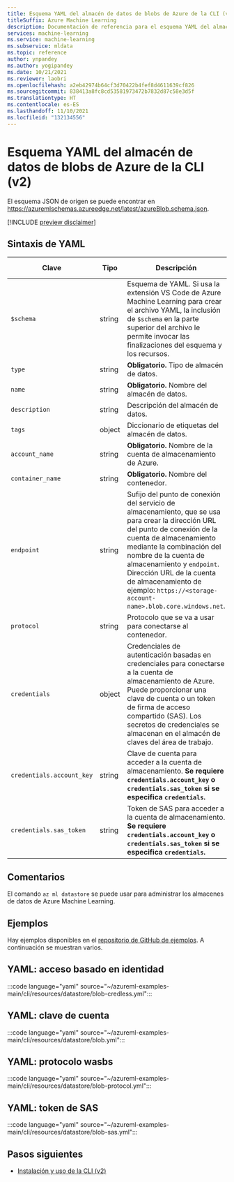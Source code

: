 ```yaml
---
title: Esquema YAML del almacén de datos de blobs de Azure de la CLI (v2)
titleSuffix: Azure Machine Learning
description: Documentación de referencia para el esquema YAML del almacén de datos de blobs de Azure de la CLI (v2).
services: machine-learning
ms.service: machine-learning
ms.subservice: mldata
ms.topic: reference
author: ynpandey
ms.author: yogipandey
ms.date: 10/21/2021
ms.reviewer: laobri
ms.openlocfilehash: a2eb42974b64cf3d70422b4fef8d4611639cf826
ms.sourcegitcommit: 838413a8fc8cd53581973472b7832d87c58e3d5f
ms.translationtype: HT
ms.contentlocale: es-ES
ms.lasthandoff: 11/10/2021
ms.locfileid: "132134556"
---
```

# <a name="cli-v2-azure-blob-datastore-yaml-schema"></a>Esquema YAML del almacén de datos de blobs de Azure de la CLI (v2)

El esquema JSON de origen se puede encontrar en https://azuremlschemas.azureedge.net/latest/azureBlob.schema.json.

[!INCLUDE [preview disclaimer](../../includes/machine-learning-preview-generic-disclaimer.md)]

## <a name="yaml-syntax"></a>Sintaxis de YAML

| Clave | Tipo | Descripción | Valores permitidos | Valor predeterminado |
| --- | ---- | ----------- | -------------- | ------- |
| `$schema` | string | Esquema de YAML. Si usa la extensión VS Code de Azure Machine Learning para crear el archivo YAML, la inclusión de `$schema` en la parte superior del archivo le permite invocar las finalizaciones del esquema y los recursos. | | |
| `type` | string | **Obligatorio.** Tipo de almacén de datos. | `azure_blob` | |
| `name` | string | **Obligatorio.** Nombre del almacén de datos. | | |
| `description` | string | Descripción del almacén de datos. | | |
| `tags` | object | Diccionario de etiquetas del almacén de datos. | | |
| `account_name` | string | **Obligatorio.** Nombre de la cuenta de almacenamiento de Azure. | | |
| `container_name` | string | **Obligatorio.** Nombre del contenedor. | | |
| `endpoint` | string | Sufijo del punto de conexión del servicio de almacenamiento, que se usa para crear la dirección URL del punto de conexión de la cuenta de almacenamiento mediante la combinación del nombre de la cuenta de almacenamiento y `endpoint`. Dirección URL de la cuenta de almacenamiento de ejemplo: `https://<storage-account-name>.blob.core.windows.net`. | | `core.windows.net` |
| `protocol` | string | Protocolo que se va a usar para conectarse al contenedor. | `https`, `wasbs` | `https` |
| `credentials` | object | Credenciales de autenticación basadas en credenciales para conectarse a la cuenta de almacenamiento de Azure. Puede proporcionar una clave de cuenta o un token de firma de acceso compartido (SAS). Los secretos de credenciales se almacenan en el almacén de claves del área de trabajo. | | |
| `credentials.account_key` | string | Clave de cuenta para acceder a la cuenta de almacenamiento. **Se requiere `credentials.account_key` o `credentials.sas_token` si se especifica `credentials`.** | | |
| `credentials.sas_token` | string | Token de SAS para acceder a la cuenta de almacenamiento. **Se requiere `credentials.account_key` o `credentials.sas_token` si se especifica `credentials`.** | | |

## <a name="remarks"></a>Comentarios

El comando `az ml datastore` se puede usar para administrar los almacenes de datos de Azure Machine Learning.

## <a name="examples"></a>Ejemplos

Hay ejemplos disponibles en el [repositorio de GitHub de ejemplos](https://github.com/Azure/azureml-examples/tree/main/cli/resources/datastore). A continuación se muestran varios.

## <a name="yaml-identity-based-access"></a>YAML: acceso basado en identidad

:::code language="yaml" source="~/azureml-examples-main/cli/resources/datastore/blob-credless.yml":::

## <a name="yaml-account-key"></a>YAML: clave de cuenta

:::code language="yaml" source="~/azureml-examples-main/cli/resources/datastore/blob.yml":::

## <a name="yaml-wasbs-protocol"></a>YAML: protocolo wasbs

:::code language="yaml" source="~/azureml-examples-main/cli/resources/datastore/blob-protocol.yml":::

## <a name="yaml-sas-token"></a>YAML: token de SAS

:::code language="yaml" source="~/azureml-examples-main/cli/resources/datastore/blob-sas.yml":::

## <a name="next-steps"></a>Pasos siguientes

- [Instalación y uso de la CLI (v2)](how-to-configure-cli.md)
